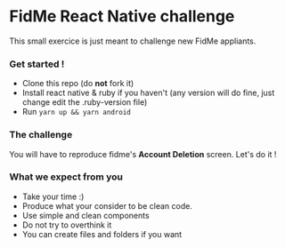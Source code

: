 # FidMe React Native challenge

This small exercice is just meant to challenge new FidMe appliants.

### Get started !

-   Clone this repo (do **not** fork it)
-   Install react native & ruby if you haven't (any version will do fine, just change edit the .ruby-version file)
-   Run `yarn up && yarn android`

### The challenge

You will have to reproduce fidme's **Account Deletion** screen. Let's do it !

### What we expect from you

-   Take your time :)
-   Produce what your consider to be clean code.
-   Use simple and clean components
-   Do not try to overthink it
-   You can create files and folders if you want
